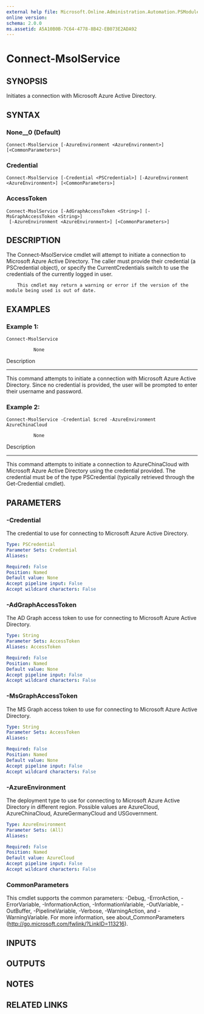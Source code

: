 ```yaml
---
external help file: Microsoft.Online.Administration.Automation.PSModule.dll-Help.xml
online version: 
schema: 2.0.0
ms.assetid: A5A10B0B-7C64-4778-8B42-EB073E2ADA92
---
```


# Connect-MsolService

## SYNOPSIS
Initiates a connection with Microsoft Azure Active Directory.

## SYNTAX

### None__0 (Default)
```
Connect-MsolService [-AzureEnvironment <AzureEnvironment>] [<CommonParameters>]
```

### Credential
```
Connect-MsolService [-Credential <PSCredential>] [-AzureEnvironment <AzureEnvironment>] [<CommonParameters>]
```

### AccessToken
```
Connect-MsolService [-AdGraphAccessToken <String>] [-MsGraphAccessToken <String>]
 [-AzureEnvironment <AzureEnvironment>] [<CommonParameters>]
```

## DESCRIPTION
The Connect-MsolService cmdlet will attempt to initiate a connection to Microsoft Azure Active Directory. 
The caller must provide their credential (a PSCredential object), or specify the CurrentCredentials switch to use the credentials of the currently logged in user.

        This cmdlet may return a warning or error if the version of the module being used is out of date.

## EXAMPLES

### Example 1: 
```
Connect-MsolService

          None
```

Description

-----------

This command attempts to initiate a connection with Microsoft Azure Active Directory. 
Since no credential is provided, the user will be prompted to enter their username and password.

### Example 2: 
```
Connect-MsolService -Credential $cred -AzureEnvironment AzureChinaCloud

          None
```

Description

-----------

This command attempts to initiate a connection to AzureChinaCloud with Microsoft Azure Active Directory using the credential provided. 
The credential must be of the type PSCredential (typically retrieved through the Get-Credential cmdlet).

## PARAMETERS

### -Credential
The credential to use for connecting to Microsoft Azure Active Directory.

```yaml
Type: PSCredential
Parameter Sets: Credential
Aliases: 

Required: False
Position: Named
Default value: None
Accept pipeline input: False
Accept wildcard characters: False
```

### -AdGraphAccessToken
The AD Graph access token to use for connecting to Microsoft Azure Active Directory.

```yaml
Type: String
Parameter Sets: AccessToken
Aliases: AccessToken

Required: False
Position: Named
Default value: None
Accept pipeline input: False
Accept wildcard characters: False
```

### -MsGraphAccessToken
The MS Graph access token to use for connecting to Microsoft Azure Active Directory.

```yaml
Type: String
Parameter Sets: AccessToken
Aliases: 

Required: False
Position: Named
Default value: None
Accept pipeline input: False
Accept wildcard characters: False
```

### -AzureEnvironment
The deployment type to use for connecting to Microsoft Azure Active Directory in different region.
Possible values are AzureCloud, AzureChinaCloud, AzureGermanyCloud and USGovernment.

```yaml
Type: AzureEnvironment
Parameter Sets: (All)
Aliases: 

Required: False
Position: Named
Default value: AzureCloud
Accept pipeline input: False
Accept wildcard characters: False
```

### CommonParameters
This cmdlet supports the common parameters: -Debug, -ErrorAction, -ErrorVariable, -InformationAction, -InformationVariable, -OutVariable, -OutBuffer, -PipelineVariable, -Verbose, -WarningAction, and -WarningVariable. For more information, see about_CommonParameters (http://go.microsoft.com/fwlink/?LinkID=113216).

## INPUTS

## OUTPUTS

## NOTES

## RELATED LINKS



